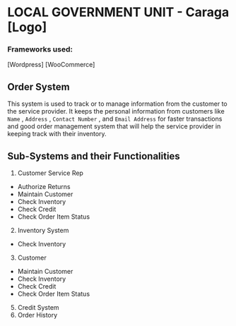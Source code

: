 # LOCAL GOVERNMENT UNIT - Caraga [Logo]
### Frameworks used: 
[Wordpress]
[WooCommerce]
## Order System
This system is used to track or to manage information from the customer to the service provider. It keeps the personal information from customers like `Name` , `Address` , `Contact Number` , and `Email Address` for faster transactions and good order management system that will help the service provider in keeping track with their inventory. 
## Sub-Systems and their Functionalities
1. Customer Service Rep
* Authorize Returns
* Maintain Customer
* Check Inventory
* Check Credit
* Check Order Item Status

2. Inventory System
* Check Inventory

3. Customer
* Maintain Customer
* Check Inventory
* Check Credit
* Check Order Item Status
5. Credit System
6. Order History

